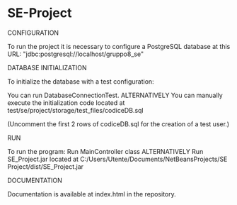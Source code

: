 # SE-Project

CONFIGURATION

  To run the project it is necessary to configure a PostgreSQL database at this URL:
    "jdbc:postgresql://localhost/gruppo8_se"
  
DATABASE INITIALIZATION

  To initialize the database with a test configuration:

  You can run DatabaseConnectionTest. 
  ALTERNATIVELY
  You can manually execute the initialization code located at test/se/project/storage/test_files/codiceDB.sql
  
  (Uncomment the first 2 rows of codiceDB.sql for the creation of a test user.)
  
RUN

  To run the program:
    Run MainController class
    ALTERNATIVELY
    Run SE_Project.jar located at C:/Users/Utente/Documents/NetBeansProjects/SE Project/dist/SE_Project.jar
    
DOCUMENTATION

  Documentation is available at index.html in the repository.
    

